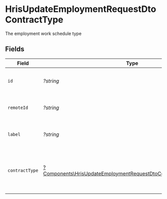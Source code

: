 # HrisUpdateEmploymentRequestDtoContractType

The employment work schedule type


## Fields

| Field                                                                                                                                                   | Type                                                                                                                                                    | Required                                                                                                                                                | Description                                                                                                                                             | Example                                                                                                                                                 |
| ------------------------------------------------------------------------------------------------------------------------------------------------------- | ------------------------------------------------------------------------------------------------------------------------------------------------------- | ------------------------------------------------------------------------------------------------------------------------------------------------------- | ------------------------------------------------------------------------------------------------------------------------------------------------------- | ------------------------------------------------------------------------------------------------------------------------------------------------------- |
| `id`                                                                                                                                                    | *?string*                                                                                                                                               | :heavy_minus_sign:                                                                                                                                      | Unique identifier                                                                                                                                       | 8187e5da-dc77-475e-9949-af0f1fa4e4e3                                                                                                                    |
| `remoteId`                                                                                                                                              | *?string*                                                                                                                                               | :heavy_minus_sign:                                                                                                                                      | Provider's unique identifier                                                                                                                            | 8187e5da-dc77-475e-9949-af0f1fa4e4e3                                                                                                                    |
| `label`                                                                                                                                                 | *?string*                                                                                                                                               | :heavy_minus_sign:                                                                                                                                      | The label of the employment type                                                                                                                        | Full-Time                                                                                                                                               |
| `contractType`                                                                                                                                          | [?Components\HrisUpdateEmploymentRequestDtoContractTypeContractType](../../Models/Components/HrisUpdateEmploymentRequestDtoContractTypeContractType.md) | :heavy_minus_sign:                                                                                                                                      | The employment work schedule type (e.g., full-time, part-time)                                                                                          | full_time                                                                                                                                               |